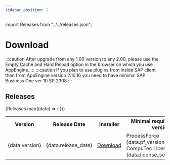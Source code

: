 ```yaml
---
sidebar_position: 2
---
```


import Releases from "../../releases.json";

# Download

:::caution
    After upgrade from any 1.00 version to any 2.00, please use the Empty Cache and Hard Reload option in the browser on which you use AppEngine.
:::
:::caution
     If you plan to use plugins from inside SAP client then from AppEngine version 2.10.16 you need to have minimal SAP Business One ver 10 SP 2308
:::

## Releases

<table>
  <tr>
    <th>Version</th>
    <th>Release Date</th>
    <th>Installer</th>
    <th>Minimal required related version</th>
  </tr>
  {Releases.map((data) => (
    <tr>
      <td>{data.version}</td>
      <td>{data.release_date}</td>
      <td><a href={`https://download.computec.one/software/appengine/releases/CompuTec_AppEngine_${data.build}_x64.exe`}>Download</a></td>
      <td>ProcessForce {data.pf_version}<br />CompuTec License Server {data.license_server_version}</td>
    </tr>
  ))}
</table>
